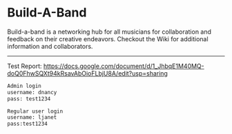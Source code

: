 # Build-A-Band
Build-a-band is a networking hub for all musicians for 
collaboration and feedback on their creative endeavors. Checkout the Wiki for additional information and collaborators.
***
Test Report: https://docs.google.com/document/d/1_JhbqE1M40MQ-doQ0FhwSQXt94kRsavAbOioFLbjU8A/edit?usp=sharing
```bash
Admin login
username: dnancy
pass: test1234

Regular user login
username: ljanet
pass:test1234
```
